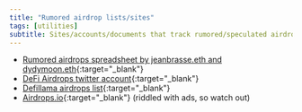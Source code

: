 ```yaml
---
title: "Rumored airdrop lists/sites"
tags: [utilities]
subtitle: Sites/accounts/documents that track rumored/speculated airdrops.
---
```


- [Rumored airdrops spreadsheet by jeanbrasse.eth and dydymoon.eth](https://heystacks.org/doc/1016/all-rumors-airdrops){:target="_blank"}
- [DeFi Airdrops twitter account](https://twitter.com/defi_airdrops){:target="_blank"}
- [Defillama airdrops list](https://defillama.com/airdrops){:target="_blank"}
- [Airdrops.io](https://airdrops.io/){:target="_blank"} (riddled with ads, so watch out)
